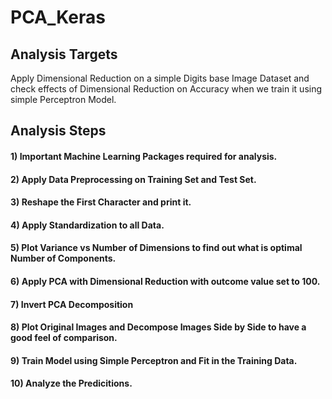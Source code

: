 # PCA_Keras
## Analysis Targets
Apply Dimensional Reduction on a simple Digits base Image Dataset and check effects of Dimensional Reduction on Accuracy when we train it using simple Perceptron Model.

## Analysis Steps
#### 1) Important Machine Learning Packages required for analysis.
#### 2) Apply Data Preprocessing on Training Set and Test Set.
#### 3) Reshape the First Character and print it.
#### 4) Apply Standardization to all Data.
#### 5) Plot Variance vs Number of Dimensions to find out what is optimal Number of Components.
#### 6) Apply PCA with Dimensional Reduction with outcome value set to 100.
#### 7) Invert PCA Decomposition
#### 8) Plot Original Images and Decompose Images Side by Side to have a good feel of comparison.
#### 9) Train Model using Simple Perceptron and Fit in the Training Data.
#### 10) Analyze the Predicitions.